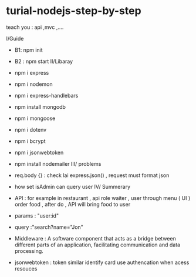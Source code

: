 # turial-nodejs-step-by-step
teach you : api ,mvc ,....

I/Guide
- B1:  npm init
- B2 : npm start
II/Libaray

- npm i express
- npm i nodemon
- npm i express-handlebars
- npm install mongodb
- npm i mongoose
- npm i dotenv
- npm i bcrypt
- npm i jsonwebtoken
- npm install nodemailer
III/ problems
- req.body {} : check lai express.json() , request must format json
-  how set isAdmin can query user
IV/ Summerary
-  API : for example in restaurant , api role waiter , user through menu ( UI ) order food , after do , API will bring food to user
- params : "user:id"
- query :"search?name="Jon"
- Middleware : A software component that acts as a bridge between different parts of an application, facilitating communication and data processing.
- jsonwebtoken : token similar  identify card use authencation when  acess resouces
